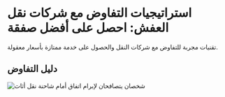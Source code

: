 # استراتيجيات التفاوض مع شركات نقل العفش: احصل على أفضل صفقة

تقنيات مجربة للتفاوض مع شركات النقل والحصول على خدمة ممتازة بأسعار معقولة.

## دليل التفاوض

![شخصان يتصافحان لإبرام اتفاق أمام شاحنة نقل أثاث](/images/furniture_transportation_experts_jeddah.jpg)